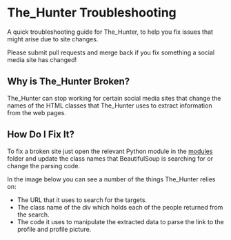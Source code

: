 # The_Hunter Troubleshooting

A quick troubleshooting guide for The_Hunter, to help you fix issues that might arise due to site changes.

Please submit pull requests and merge back if you fix something a social media site has changed!

## Why is The_Hunter Broken?

The_Hunter can stop working for certain social media sites that change the names of the HTML classes that The_Hunter uses to extract information from the web pages.

## How Do I Fix It?

To fix a broken site just open the relevant Python module in the [modules](modules) folder and update the class names that BeautifulSoup is searching for or change the parsing code.

In the image below you can see a number of the things The_Hunter relies on:

* The URL that it uses to search for the targets.
* The class name of the div which holds each of the people returned from the search.
* The code it uses to manipulate the extracted data to parse the link to the profile and profile picture.
